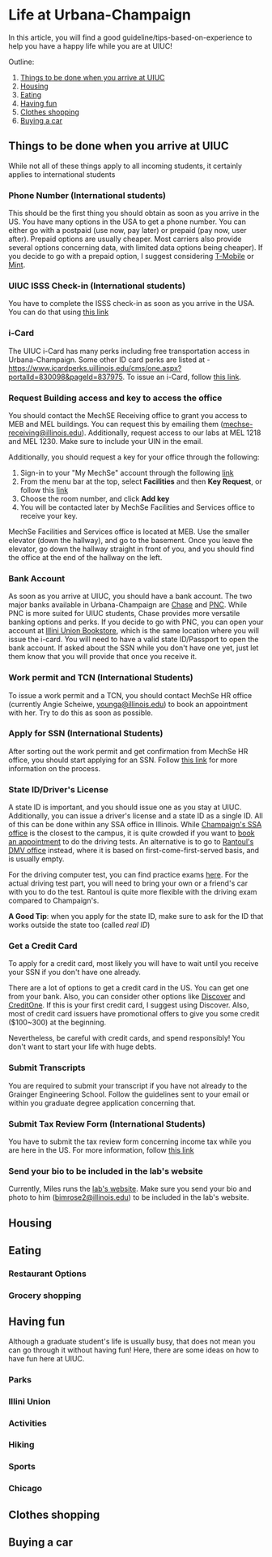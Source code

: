 # Life at Urbana-Champaign
In this article, you will find a good guideline/tips-based-on-experience to help you have a happy life while you are at UIUC!

Outline:
1. [Things to be done when you arrive at UIUC](https://github.com/wpklab/KingLabWiki/blob/main/dailylife.md#things-to-be-done-when-you-arrive-at-uiuc)
2. [Housing](https://github.com/wpklab/KingLabWiki/blob/main/dailylife.md#housing)
3. [Eating](https://github.com/wpklab/KingLabWiki/blob/main/dailylife.md#eating)
4. [Having fun](https://github.com/wpklab/KingLabWiki/blob/main/dailylife.md#having-fun)
5. [Clothes shopping](https://github.com/wpklab/KingLabWiki/blob/main/dailylife.md#clothes-shopping)
6. [Buying a car](https://github.com/wpklab/KingLabWiki/blob/main/dailylife.md#buying-a-car)

## Things to be done when you arrive at UIUC
While not all of these things apply to all incoming students, it certainly applies to international students

### Phone Number (International students)
This should be the first thing you should obtain as soon as you arrive in the US. You have many options in the USA to get a phone number. You can either go with a postpaid (use now, pay later) or prepaid (pay now, user after). Prepaid options are usually cheaper. Most carriers also provide several options concerning data, with limited data options being cheaper). If you decide to go with a prepaid option, I suggest considering [T-Mobile](https://www.t-mobile.com/) or [Mint](https://www.mintmobile.com/).

### UIUC ISSS Check-in (International students)
You have to complete the ISSS check-in as soon as you arrive in the USA. You can do that using [this link](https://isss.illinois.edu/students/incoming/checkin/)

### i-Card
The UIUC i-Card has many perks including free transportation access in Urbana-Champaign. Some other ID card perks are listed at - https://www.icardperks.uillinois.edu/cms/one.aspx?portalId=830098&pageId=837975. To issue an i-Card, follow [this link](https://icard.uillinois.edu/public/get-card.cfm).

### Request Building access and key to access the office
You should contact the MechSE Receiving office to grant you access to MEB and MEL buildings. You can request this by emailing them (mechse-receiving@illinois.edu). Additionally, request access to our labs at MEL 1218 and MEL 1230. Make sure to include your UIN in the email.

Additionally, you should request a key for your office through the following:
1. Sign-in to your "My MechSe" account through the following [link](https://my.mechse.illinois.edu/)
2. From the menu bar at the top, select **Facilities** and then **Key Request**, or follow this [link](https://my.mechse.illinois.edu/keys/request/)
3. Choose the room number, and click **Add key**
4. You will be contacted later by MechSe Facilities and Services office to receive your key.

MechSe Facilities and Services office is located at MEB. Use the smaller elevator (down the hallway), and go to the basement. Once you leave the elevator, go down the hallway straight in front of you, and you should find the office at the end of the hallway on the left.

### Bank Account
As soon as you arrive at UIUC, you should have a bank account. The two major banks available in Urbana-Champaign are [Chase](https://www.chase.com/) and [PNC](https://www.pnc.com/en/personal-banking.html). While PNC is more suited for UIUC students, Chase provides more versatile banking options and perks. If you decide to go with PNC, you can open your account at [Illini Union Bookstore](https://g.co/kgs/tCdYs2X), which is the same location where you will issue the i-card.
You will need to have a valid state ID/Passport to open the bank account. If asked about the SSN while you don't have one yet, just let them know that you will provide that once you receive it.

### Work permit and TCN (International Students)
To issue a work permit and a TCN, you should contact MechSe HR office (currently Angie Scheiwe, younga@illinois.edu) to book an appointment with her. Try to do this as soon as possible.

### Apply for SSN (International Students)
After sorting out the work permit and get confirmation from MechSe HR office, you should start applying for an SSN. Follow [this link](https://isss.illinois.edu/resources/apply_ssn.html) for more information on the process.

### State ID/Driver's License
A state ID is important, and you should issue one as you stay at UIUC. Additionally, you can issue a driver's license and a state ID as a single ID. All of this can be done within any SSA office in Illinois. While [Champaign's SSA office](https://apps.ilsos.gov/facilityfinder/facilityfinder?command=getFacilityDetails&facilityId=151) is the closest to the campus, it is quite crowded if you want to [book an appointment](https://www.ilsos.gov/departments/drivers/appointments/home.html) to do the driving tests. An alternative is to go to [Rantoul's DMV office](https://apps.ilsos.gov/facilityfinder/facilityfinder?command=getFacilityDetails&facilityId=155) instead, where it is based on first-come-first-served basis, and is usually empty.

For the driving computer test, you can find practice exams [here](https://driving-tests.org/illinois/illinois-permit-practice-test/). For the actual driving test part, you will need to bring your own or a friend's car with you to do the test. Rantoul is quite more flexible with the driving exam compared to Champaign's. 

**A Good Tip**: when you apply for the state ID, make sure to ask for the ID that works outside the state too (called *real ID*)

### Get a Credit Card
To apply for a credit card, most likely you will have to wait until you receive your SSN if you don't have one already.

There are a lot of options to get a credit card in the US. You can get one from your bank. Also, you can consider other options like [Discover](https://www.discover.com/) and [CreditOne](https://www.creditonebank.com/). If this is your first credit card, I suggest using Discover. Also, most of credit card issuers have promotional offers to give you some credit ($100~300) at the beginning.

Nevertheless, be careful with credit cards, and spend responsibly! You don't want to start your life with huge debts.

### Submit Transcripts
You are required to submit your transcript if you have not already to the Grainger Engineering School. Follow the guidelines sent to your email or within you graduate degree application concerning that. 

### Submit Tax Review Form (International Students)
You have to submit the tax review form concerning income tax while you are here in the US. For more information, follow [this link](https://www.busfin.uillinois.edu/paying_people/payments_to_foreign_nationals/foreign_national_employees)

### Send your bio to be included in the lab's website
Currently, Miles runs the [lab's website](https://kinglab.mechse.illinois.edu/). Make sure you send your bio and photo to him (bimrose2@illinois.edu) to be included in the lab's website.

## Housing

## Eating
### Restaurant Options

### Grocery shopping

## Having fun
Although a graduate student's life is usually busy, that does not mean you can go through it without having fun! Here, there are some ideas on how to have fun here at UIUC.

### Parks

### Illini Union

### Activities

### Hiking

### Sports

### Chicago

## Clothes shopping

## Buying a car
